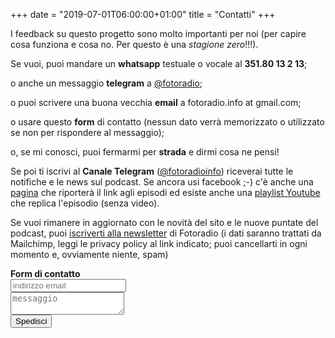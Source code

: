+++
date = "2019-07-01T06:00:00+01:00"
title = "Contatti"
+++

I feedback su questo progetto sono molto importanti per noi (per capire cosa funziona e cosa no. Per questo è una _stagione zero_!!!).

Se vuoi, puoi mandare un **whatsapp** testuale o vocale al **351.80 13 2 13**;

o anche un messaggio **telegram** a <a href="https://t.me/fotoradio">@fotoradio</a>;

o puoi scrivere una buona vecchia **email** a fotoradio.info at gmail.com;

o usare questo **form** di contatto (nessun dato verrà memorizzato o utilizzato se non per rispondere al messaggio);

o, se mi conosci, puoi fermarmi per **strada** e dirmi cosa ne pensi!

Se poi ti iscrivi al **Canale Telegram** (<a href="https://t.me/fotoradioinfo">@fotoradioinfo</a>) riceverai tutte le notifiche e le news sul podcast. Se ancora usi facebook ;-) c'è anche una <a href="https://www.facebook.com/Fotoradio-485212768933498">pagina</a> che riporterà il link agli episodi ed
esiste anche una <a href="https://www.youtube.com/playlist?list=PLnlsCXqTNBbJwNnJSakS20-z4zidlJVeK">playlist Youtube</a> che replica l'episodio (senza video).

Se vuoi rimanere in aggiornato con le novità del sito e le nuove puntate del podcast, puoi <a href="https://tinyletter.com/fotoradio">iscriverti alla newsletter</a> di Fotoradio (i dati saranno trattati da Mailchimp, leggi le privacy policy al link indicato; puoi cancellarti in ogni momento e, ovviamente niente, spam)


<form method="POST" action="https://formspree.io/fotoradio.info@gmail.com">
  <b>Form di contatto</b><br>
  <input type="text" name="email" placeholder="indirizzo email"><br>
  <textarea type="text" name="message" placeholder="messaggio"></textarea><br>
  <button type="submit" class="font-button">Spedisci</button>
</form>
